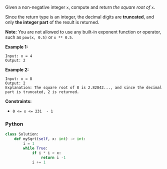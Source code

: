 Given a non-negative integer  `x`, compute and return  _the square root of_  `x`.

Since the return type is an integer, the decimal digits are  **truncated**, and only  **the integer part**  of the result is returned.

**Note:** You are not allowed to use any built-in exponent function or operator, such as  `pow(x, 0.5)`  or `x ** 0.5`.


**Example 1:**
```
Input: x = 4
Output: 2
```

**Example 2:**

```
Input: x = 8
Output: 2
Explanation: The square root of 8 is 2.82842..., and since the decimal part is truncated, 2 is returned.
```
**Constraints:**

-   `0 <= x <= 231  - 1`


### Python
```python
class Solution:
    def mySqrt(self, x: int) -> int:
        i = 1
        while True:
            if i * i > x:
                return i -1
            i += 1
```
